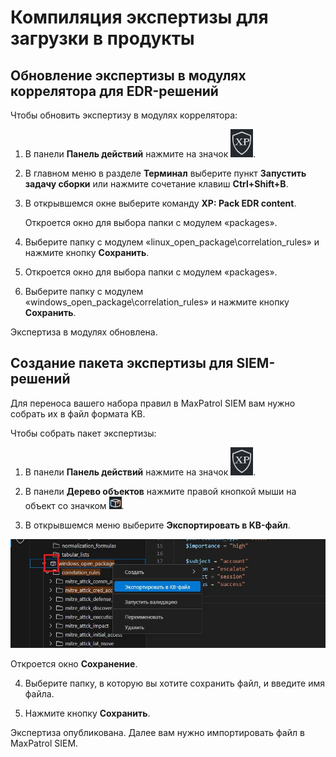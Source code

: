 ﻿# Компиляция экспертизы для загрузки в продукты

## Обновление экспертизы в модулях коррелятора для EDR-решений

Чтобы обновить экспертизу в модулях коррелятора:

1. В панели **Панель действий** нажмите на значок ![pic](pics/xp-icon.png).

2. В главном меню в разделе **Терминал** выберите пункт **Запустить задачу сборки** или нажмите сочетание клавиш **Ctrl+Shift+B**.

3. В открывшемся окне выберите команду **XP: Pack EDR content**.

   Откроется окно для выбора папки с модулем «packages».

4. Выберите папку с модулем «linux_open_package\correlation_rules» и нажмите кнопку **Сохранить**.

5. Откроется окно для выбора папки с модулем «packages».

5. Выберите папку с модулем «windows_open_package\correlation_rules» и нажмите кнопку **Сохранить**.

Экспертиза в модулях обновлена.

## Создание пакета экспертизы для SIEM-решений

Для переноса вашего набора правил в MaxPatrol SIEM вам нужно собрать их в файл формата KB.

Чтобы собрать пакет экспертизы:

1. В панели **Панель действий** нажмите на значок ![pic](pics/xp-icon.png).

2. В панели **Дерево объектов** нажмите правой кнопкой мыши на объект со значком ![pic](pics/package-icon.png).

3. В открывшемся меню выберите **Экспортировать в KB-файл**.

![pic](pics/29_xplang_exporttoKB.jpg)

   Откроется окно **Сохранение**.

4. Выберите папку, в которую вы хотите сохранить файл, и введите имя файла.

5. Нажмите кнопку **Сохранить**.

Экспертиза опубликована. Далее вам нужно импортировать файл в MaxPatrol SIEM.
